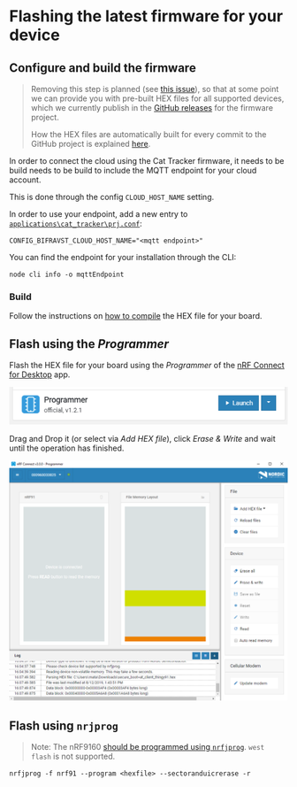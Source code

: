 # Flashing the latest firmware for your device

## Configure and build the firmware

> Removing this step is planned (see
> [this issue](https://github.com/bifravst/firmware/issues/12)), so that
> at some point we can provide you with pre-built HEX files for all supported
> devices, which we currently publish in the
> [GitHub releases](https://github.com/bifravst/firmware/releases) for the
> firmware project.
>
> How the HEX files are automatically built for every commit to the GitHub
> project is explained [here](../guides/AutomateHEXFileBuilding.md).

In order to connect the cloud using the Cat Tracker firmware, it needs to be
build needs to be build to include the MQTT endpoint for your cloud account.

This is done through the config `CLOUD_HOST_NAME` setting.

In order to use your endpoint, add a new entry to
[`applications\cat_tracker\prj.conf`](https://github.com/bifravst/firmware/blob/saga/applications/cat_tracker/prj.conf):

    CONFIG_BIFRAVST_CLOUD_HOST_NAME="<mqtt endpoint>"

You can find the endpoint for your installation through the CLI:

    node cli info -o mqttEndpoint

### Build

Follow the instructions on [how to compile](../firmware/Compiling.md) the HEX
file for your board.

## Flash using the _Programmer_

Flash the HEX file for your board using the _Programmer_ of the
[nRF Connect for Desktop](https://www.nordicsemi.com/Software-and-Tools/Development-Tools/nRF-Connect-for-desktop)
app.

![nRF Connect for Desktop Programmer](images/programmer-desktop.png)

Drag and Drop it (or select via _Add HEX file_), click _Erase & Write_ and wait
until the operation has finished.

![nRF Connect for Desktop Programmer](images/programmer-modem-desktop.png)

## Flash using `nrjprog`

> Note: The nRF9160
> [should be programmed using `nrfjprog`](http://developer.nordicsemi.com/nRF_Connect_SDK/doc/latest/nrf/ug_nrf9160.html#board-controller).
> `west flash` is not supported.

    nrfjprog -f nrf91 --program <hexfile> --sectoranduicrerase -r
